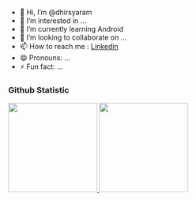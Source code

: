 - 👋 Hi, I’m @dhirsyaram
- 👀 I’m interested in ...
- 🌱 I’m currently learning Android
- 💞️ I’m looking to collaborate on ...
- 📫 How to reach me : [Linkedin](https://www.linkedin.com/in/dhirsyarp/)
- 😄 Pronouns: ...
- ⚡ Fun fact: ...

<!---
dhirsyaram/dhirsyaram is a ✨ special ✨ repository because its `README.md` (this file) appears on your GitHub profile.
You can click the Preview link to take a look at your changes.
--->

### Github Statistic
<p align="left">
<a href="https://github.com/dhirsyaram">
  <img height="180em" src="https://github-readme-stats-eight-theta.vercel.app/api?username=dhirsyaram&show_icons=true&theme=algolia&include_all_commits=true&count_private=true"/>
  <img height="180em" src="https://github-readme-stats-eight-theta.vercel.app/api/top-langs/?username=dhirsyaram&layout=compact&layout=compact&theme=algolia"/>
</a>
</p>
